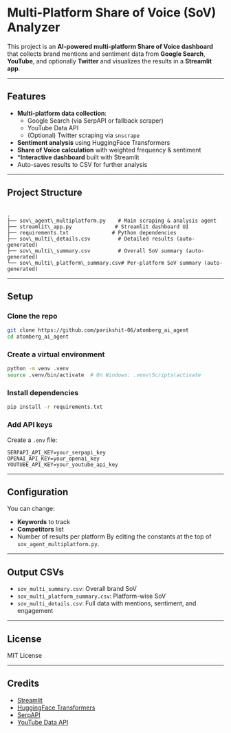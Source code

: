 # Multi-Platform Share of Voice (SoV) Analyzer

This project is an **AI-powered multi-platform Share of Voice dashboard** that collects brand mentions and sentiment data from **Google Search**, **YouTube**, and optionally **Twitter** and visualizes the results in a **Streamlit app**.

---

## Features
- **Multi-platform data collection**:
  - Google Search (via SerpAPI or fallback scraper)
  - YouTube Data API
  - (Optional) Twitter scraping via `snscrape`
- **Sentiment analysis** using HuggingFace Transformers
- **Share of Voice calculation** with weighted frequency & sentiment
- ***Interactive dashboard** built with Streamlit
- Auto-saves results to CSV for further analysis

---

## Project Structure
```

.
├── sov\_agent\_multiplatform.py    # Main scraping & analysis agent
├── streamlit\_app.py              # Streamlit dashboard UI
├── requirements.txt              # Python dependencies
├── sov\_multi\_details.csv         # Detailed results (auto-generated)
├── sov\_multi\_summary.csv         # Overall SoV summary (auto-generated)
└── sov\_multi\_platform\_summary.csv# Per-platform SoV summary (auto-generated)

````

---

## Setup

### Clone the repo
```bash
git clone https://github.com/parikshit-06/atomberg_ai_agent
cd atomberg_ai_agent
````

### Create a virtual environment

```bash
python -m venv .venv
source .venv/bin/activate  # On Windows: .venv\Scripts\activate
```

### Install dependencies

```bash
pip install -r requirements.txt
```

### Add API keys

Create a `.env` file:

```env
SERPAPI_API_KEY=your_serpapi_key
OPENAI_API_KEY=your_openai_key
YOUTUBE_API_KEY=your_youtube_api_key
```

---

## Configuration

You can change:

* **Keywords** to track
* **Competitors** list
* Number of results per platform
  By editing the constants at the top of `sov_agent_multiplatform.py`.

---

## Output CSVs

* `sov_multi_summary.csv`: Overall brand SoV
* `sov_multi_platform_summary.csv`: Platform-wise SoV
* `sov_multi_details.csv`: Full data with mentions, sentiment, and engagement

---

## License

MIT License

---

## Credits

* [Streamlit](https://streamlit.io/)
* [HuggingFace Transformers](https://huggingface.co/)
* [SerpAPI](https://serpapi.com/)
* [YouTube Data API](https://developers.google.com/youtube/v3)

```
